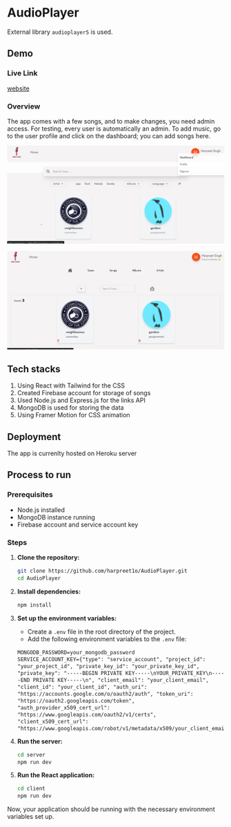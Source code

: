 # AudioPlayer

External library `audioplayer5` is used.

## Demo

### Live Link
[website](https://github.com/harpreet1o/AudioPlayer.git)

### Overview

The app comes with a few songs, and to make changes, you need admin access. For testing, every user is automatically an admin. To add music, go to the user profile and click on the dashboard; you can add songs here.

![mainPage](./mainPage.png)

![addingSong](./addingSong.png)


## Tech stacks

1. Using React with Tailwind for the CSS
2. Created Firebase account for storage of songs
3. Used Node.js and Express.js for the links API
4. MongoDB is used for storing the data
5. Using Framer Motion for CSS animation

## Deployment
The app is currenlty hosted on Heroku server

## Process to run

### Prerequisites

- Node.js installed
- MongoDB instance running
- Firebase account and service account key

### Steps

1. **Clone the repository:**

    ```sh
    git clone https://github.com/harpreet1o/AudioPlayer.git
    cd AudioPlayer
    ```

2. **Install dependencies:**

    ```sh
    npm install
    ```

3. **Set up the environment variables:**

    - Create a `.env` file in the root directory of the project.
    - Add the following environment variables to the `.env` file:

    ```env
    MONGODB_PASSWORD=your_mongodb_password
    SERVICE_ACCOUNT_KEY={"type": "service_account", "project_id": "your_project_id", "private_key_id": "your_private_key_id", "private_key": "-----BEGIN PRIVATE KEY-----\nYOUR_PRIVATE_KEY\n-----END PRIVATE KEY-----\n", "client_email": "your_client_email", "client_id": "your_client_id", "auth_uri": "https://accounts.google.com/o/oauth2/auth", "token_uri": "https://oauth2.googleapis.com/token", "auth_provider_x509_cert_url": "https://www.googleapis.com/oauth2/v1/certs", "client_x509_cert_url": "https://www.googleapis.com/robot/v1/metadata/x509/your_client_email"}
    ```

4. **Run the server:**

    ```sh
    cd server
    npm run dev
    ```

5. **Run the React application:**

    ```sh
    cd client
    npm run dev
    ```

Now, your application should be running with the necessary environment variables set up.
